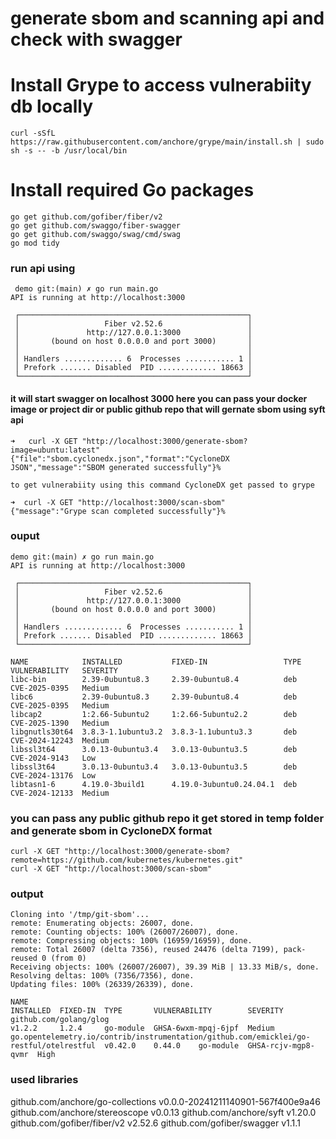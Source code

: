 # generate sbom and scanning api and check with swagger 

# Install Grype to access vulnerabiity db locally 
```
curl -sSfL https://raw.githubusercontent.com/anchore/grype/main/install.sh | sudo sh -s -- -b /usr/local/bin
```

# Install required Go packages
```
go get github.com/gofiber/fiber/v2
go get github.com/swaggo/fiber-swagger
go get github.com/swaggo/swag/cmd/swag
go mod tidy
```
### run api using 

```
 demo git:(main) ✗ go run main.go
API is running at http://localhost:3000

 ┌───────────────────────────────────────────────────┐ 
 │                   Fiber v2.52.6                   │ 
 │               http://127.0.0.1:3000               │ 
 │       (bound on host 0.0.0.0 and port 3000)       │ 
 │                                                   │ 
 │ Handlers ............. 6  Processes ........... 1 │ 
 │ Prefork ....... Disabled  PID ............. 18663 │ 
 └───────────────────────────────────────────────────┘ 

```

#### it will start swagger on localhost 3000 here you can pass your docker image or project dir or public github repo that will gernate sbom using syft api 
```
➜   curl -X GET "http://localhost:3000/generate-sbom?image=ubuntu:latest"
{"file":"sbom.cyclonedx.json","format":"CycloneDX JSON","message":"SBOM generated successfully"}%        

to get vulnerabiity using this command CycloneDX get passed to grype 

➜  curl -X GET "http://localhost:3000/scan-sbom"                        
{"message":"Grype scan completed successfully"}%             

```
### ouput 

```
demo git:(main) ✗ go run main.go
API is running at http://localhost:3000

 ┌───────────────────────────────────────────────────┐ 
 │                   Fiber v2.52.6                   │ 
 │               http://127.0.0.1:3000               │ 
 │       (bound on host 0.0.0.0 and port 3000)       │ 
 │                                                   │ 
 │ Handlers ............. 6  Processes ........... 1 │ 
 │ Prefork ....... Disabled  PID ............. 18663 │ 
 └───────────────────────────────────────────────────┘ 

NAME            INSTALLED           FIXED-IN                 TYPE  VULNERABILITY   SEVERITY 
libc-bin        2.39-0ubuntu8.3     2.39-0ubuntu8.4          deb   CVE-2025-0395   Medium    
libc6           2.39-0ubuntu8.3     2.39-0ubuntu8.4          deb   CVE-2025-0395   Medium    
libcap2         1:2.66-5ubuntu2     1:2.66-5ubuntu2.2        deb   CVE-2025-1390   Medium    
libgnutls30t64  3.8.3-1.1ubuntu3.2  3.8.3-1.1ubuntu3.3       deb   CVE-2024-12243  Medium    
libssl3t64      3.0.13-0ubuntu3.4   3.0.13-0ubuntu3.5        deb   CVE-2024-9143   Low       
libssl3t64      3.0.13-0ubuntu3.4   3.0.13-0ubuntu3.5        deb   CVE-2024-13176  Low       
libtasn1-6      4.19.0-3build1      4.19.0-3ubuntu0.24.04.1  deb   CVE-2024-12133  Medium
```

### you can pass any public github repo it get stored in temp folder and generate sbom in CycloneDX format 

```
curl -X GET "http://localhost:3000/generate-sbom?remote=https://github.com/kubernetes/kubernetes.git"
curl -X GET "http://localhost:3000/scan-sbom"
```

### output 

```
Cloning into '/tmp/git-sbom'...
remote: Enumerating objects: 26007, done.
remote: Counting objects: 100% (26007/26007), done.
remote: Compressing objects: 100% (16959/16959), done.
remote: Total 26007 (delta 7356), reused 24476 (delta 7199), pack-reused 0 (from 0)
Receiving objects: 100% (26007/26007), 39.39 MiB | 13.33 MiB/s, done.
Resolving deltas: 100% (7356/7356), done.
Updating files: 100% (26339/26339), done.

NAME                                                                                    INSTALLED  FIXED-IN  TYPE       VULNERABILITY        SEVERITY 
github.com/golang/glog                                                                  v1.2.2     1.2.4     go-module  GHSA-6wxm-mpqj-6jpf  Medium    
go.opentelemetry.io/contrib/instrumentation/github.com/emicklei/go-restful/otelrestful  v0.42.0    0.44.0    go-module  GHSA-rcjv-mgp8-qvmr  High

```


### used libraries 

github.com/anchore/go-collections v0.0.0-20241211140901-567f400e9a46 
github.com/anchore/stereoscope v0.0.13
github.com/anchore/syft v1.20.0
github.com/gofiber/fiber/v2 v2.52.6
github.com/gofiber/swagger v1.1.1